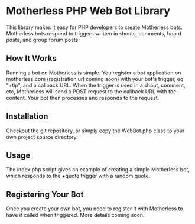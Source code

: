 Motherless PHP Web Bot Library
==============================

This library makes it easy for PHP developers to create Motherless bots. Motherless bots respond to triggers written in shouts, comments, board posts, and group forum posts.

How It Works
------------
Running a bot on Motherless is simple. You register a bot application on motherless.com (registration url coming soon) with your bot's trigger, eg "+tip", and a callback URL. When the trigger is used in a shout, comment, etc, Motherless will send a POST request to the callback URL with the content. Your bot then processes and responds to the request.


Installation
------------
Checkout the git repository, or simply copy the WebBot.php class to your own project source directory.


Usage
-----
The index.php script gives an example of creating a simple Motherless bot, which responds to the +quote trigger with a random quote.


Registering Your Bot
--------------------
Once you create your own bot, you need to register it with Motherless to have it called
when triggered. More details coming soon.